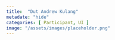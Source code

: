 ```yaml
---
title:  "Dut Andrew Kulang"
metadate: "hide"
categories: [ Participant, UI ]
image: "/assets/images/placeholder.png"
---
```


